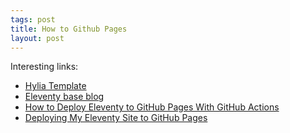 ```yaml
---
tags: post
title: How to Github Pages
layout: post
---
```

Interesting links:
- [Hylia Template](https://github.com/hankchizljaw/hylia)
- [Eleventy base blog](https://github.com/11ty/eleventy-base-blog)
- [How to Deploy Eleventy to GitHub Pages With GitHub Actions](https://www.rockyourcode.com/how-to-deploy-eleventy-to-github-pages-with-github-actions/)
- [Deploying My Eleventy Site to GitHub Pages](https://iamdanielmarino.com/posts/deploying-my-eleventy-site-to-github-pages/)
